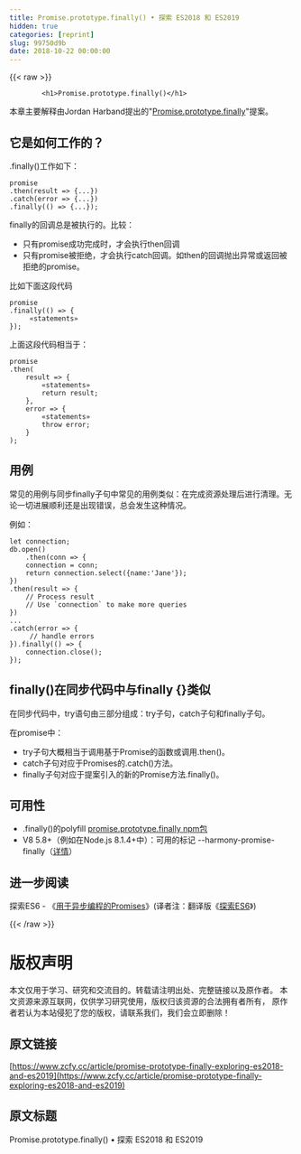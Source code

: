 ```yaml
---
title: Promise.prototype.finally() • 探索 ES2018 和 ES2019
hidden: true
categories: [reprint]
slug: 99750d9b
date: 2018-10-22 00:00:00
---
```


{{< raw >}}

            <h1>Promise.prototype.finally()</h1>
<p>本章主要解释由Jordan Harband提出的"<a href="https://github.com/tc39/proposal-promise-finally">Promise.prototype.finally</a>"提案。</p>
<h2>它是如何工作的？</h2>
<p>.finally()工作如下：</p>
<pre><code class="hljs nimrod">promise
.then(<span class="hljs-literal">result</span> =&gt; <span class="hljs-meta">{...}</span>)
.catch(error =&gt; <span class="hljs-meta">{...}</span>)
.<span class="hljs-keyword">finally</span>(() =&gt; <span class="hljs-meta">{...}</span>);
</code></pre>
<p>finally的回调总是被执行的。比较：</p>
<ul>
<li>只有promise成功完成时，才会执行then回调</li>
<li>只有promise被拒绝，才会执行catch回调。如then的回调抛出异常或返回被拒绝的promise。</li>
</ul>
<p>比如下面这段代码</p>
<pre><code class="hljs coffeescript">promise
.<span class="hljs-keyword">finally</span>(<span class="hljs-function"><span class="hljs-params">()</span> =&gt;</span> {
     «statements»
});
</code></pre>
<p>上面这段代码相当于：</p>
<pre><code class="hljs typescript">promise
.then(
    <span class="hljs-function"><span class="hljs-params">result</span> =&gt;</span> {
        «statements»
        <span class="hljs-keyword">return</span> result;
    },
    <span class="hljs-function"><span class="hljs-params">error</span> =&gt;</span> {
        «statements»
        <span class="hljs-keyword">throw</span> error;
    }
);
</code></pre>
<h2>用例</h2>
<p>常见的用例与同步finally子句中常见的用例类似：在完成资源处理后进行清理。无论一切进展顺利还是出现错误，总会发生这种情况。</p>
<p>例如：</p>
<pre><code class="hljs javascript"><span class="hljs-keyword">let</span> connection;
db.open()
    .then(<span class="hljs-function"><span class="hljs-params">conn</span> =&gt;</span> {
    connection = conn;
    <span class="hljs-keyword">return</span> connection.select({<span class="hljs-attr">name</span>:<span class="hljs-string">'Jane'</span>});
})
.then(<span class="hljs-function"><span class="hljs-params">result</span> =&gt;</span> {
    <span class="hljs-comment">// Process result</span>
    <span class="hljs-comment">// Use `connection` to make more queries</span>
})
...
.catch(<span class="hljs-function"><span class="hljs-params">error</span> =&gt;</span> {
     <span class="hljs-comment">// handle errors</span>
}).finally(<span class="hljs-function"><span class="hljs-params">()</span> =&gt;</span> {
    connection.close();
});
</code></pre>
<h2>finally()在同步代码中与finally {}类似</h2>
<p>在同步代码中，try语句由三部分组成：try子句，catch子句和finally子句。</p>
<p>在promise中：</p>
<ul>
<li>try子句大概相当于调用基于Promise的函数或调用.then()。</li>
<li>catch子句对应于Promises的.catch()方法。</li>
<li>finally子句对应于提案引入的新的Promise方法.finally()。</li>
</ul>
<h2>可用性</h2>
<ul>
<li>.finally()的polyfill <a href="https://github.com/es-shims/Promise.prototype.finally">promise.prototype.finally npm包</a></li>
<li>V8 5.8+（例如在Node.js 8.1.4+中）：可用的标记 --harmony-promise-finally（<a href="https://chromium.googlesource.com/v8/v8.git/+/18ad0f13afeaabff4e035fddd9edc3d319152160">详情</a>）</li>
</ul>
<h2>进一步阅读</h2>
<p>探索ES6 - 《<a href="http://exploringjs.com/es6/ch_promises.html">用于异步编程的Promises</a>》(译者注：翻译版《<a href="https://es6-org.github.io/exploring-es6/">探索ES6</a>》)</p>

          
{{< /raw >}}

# 版权声明
本文仅用于学习、研究和交流目的。转载请注明出处、完整链接以及原作者。
本文资源来源互联网，仅供学习研究使用，版权归该资源的合法拥有者所有，
原作者若认为本站侵犯了您的版权，请联系我们，我们会立即删除！

## 原文链接
[https://www.zcfy.cc/article/promise-prototype-finally-exploring-es2018-and-es2019](https://www.zcfy.cc/article/promise-prototype-finally-exploring-es2018-and-es2019)

## 原文标题
Promise.prototype.finally() • 探索 ES2018 和 ES2019
